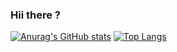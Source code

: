 ### Hii there ?

[![Anurag's GitHub stats](https://github-readme-stats.vercel.app/api?username=iagorrr04&count_private=true&show_icons=true&theme=dark)](https://github.com/iagorrr04/github-readme-stats)
[![Top Langs](https://github-readme-stats.vercel.app/api/top-langs/?username=iagorrr04)](https://github.com/anuraghazra/github-readme-stats)
